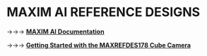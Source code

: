 # MAXIM AI REFERENCE DESIGNS
->->-> **[MAXIM AI Documentation](https://github.com/MaximIntegratedAI/MaximAI_Documentation)**

->->-> **[Getting Started with the MAXREFDES178 Cube Camera](./maxrefdes178/README.md)**

